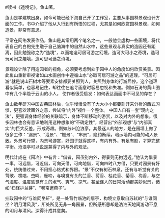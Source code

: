 \#读书《造境记》，鱼山著。

鱼山是学建筑出身，如今可能已经下海自己开了工作室，主要从事园林景观设计方面的工作。书中介绍了他从入行到有所悟的过程，尤其是如何欣赏园林景观，如何造景，非常有意思。

平常在网络发表作品，鱼山是其常用两个笔名之一，一般他会虚构一些画境，将代表自己的白袍先生融于自己脑海中的自然山水中，这些景观与真实的造园还有距离，因此勉强称之为“造境”，以画笔造可居可游之幻境，造可大可小之奇境，造可玩可闹之趣境，造可思可迷之诗境。

景观设计除了用造园者的视角，必须要考虑到处于园中人的角度如何欣赏美景。因此鱼山重新审视诸如山水画创作中遵循山水“必取可居可游之品”的道理。“可居可游”就是说山石树木等要素安排都要关照到人，关照到身体的行游居停。这个道理看似简单，也容易记住，却往往在追寻画意时容易忽视和失准。例如石涛的黄山图中有几个半隐于云山的小人， 使作者很受启发：如何表达画面中不可见的存在？

鱼山数年研习中国古典园林后，似乎慢慢没有了大大小小都要剖开来分析的西式习惯，更喜欢读画外之意，尝试将“内外”视作一个整体。 中国人自有一套“观内之法”，更强调身体经验的关联暗示，身体不断移动的游赏，以及对内外的想象。很多园林也会有意识地利用这种想象的“不确定性”，经营出“外部观想”与“内部真实”的巨大反差，形成奇趣。例如苏州沧浪亭，其最迷人的地方，是在园墙上做了很多工作：“漏景”、“泄景”、“框景”、“串景”，隐约断续，暗示墙内可能的动人景致。外景可行望，内景可游赏，好园子就得这样，有内有外，有足有缺，才算完整平衡。沧浪亭可以说是兼得了内与外的观法。

明代计成在《园冶》中有言：“借者，园虽别内外，得景则无拘远近。”他认为借景一事，可远借，可近借，可向天借，可向地借，可向四时八方借，只要对园景有好处，统统借过来，不用担心格式和界限。“景”不仅有树石林泉，还有与听觉有关的莺歌、樵唱、虫鸣、雁啼，与嗅觉有关的兰香、荷香、桂花香、菊香、梅香，与空气湿度、温度感觉有关的淑气、爽气、凉气，甚至连人的日常活动都美妙似景，诸如“扫径护兰芽”、“卷帘邀燕子”。

拙政园中的“与谁同坐轩”，是一处背竹临池的扇亭，构境立意取自苏轼的“与谁同坐？明月清风我”，所处所见无非一角园景，但所感所思却是浩浩天地间游动不息的明月与清风。深得计成其意矣。